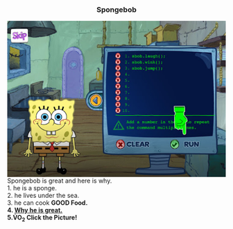 <h3 align="center" > Spongebob</h3>
<a href="https://github.com/Rickyhxg/Knes381Git/blob/main/Spongebob-code.jpeg"> 
  <img src="Spongebob-code.jpeg"" alt="Spongbob" align="right"> </a> 
<p <b>Spongebob is great</b> and here is why. <br> 1. he is a sponge. <br> 2. he lives under the sea. <br> 3. he can cook <b>GOOD<b> Food. <br> 4. <a href="https://my-favorite-shows.fandom.com/wiki/SpongeBob_SquarePants_(character)#:~:text=SpongeBob%20is%20very%20kind%2Dhearted,towards%20those%20close%20to%20him.">Why he is great. </a><br> 5.V&#775O<sub>2</sub> Click the Picture! </p>
